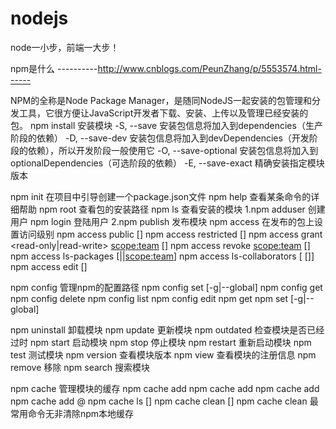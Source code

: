 # nodejs
node一小步，前端一大步！

npm是什么
----------http://www.cnblogs.com/PeunZhang/p/5553574.html------

NPM的全称是Node Package Manager，是随同NodeJS一起安装的包管理和分发工具，它很方便让JavaScript开发者下载、安装、上传以及管理已经安装的包。
npm install 安装模块
-S, --save 安装包信息将加入到dependencies（生产阶段的依赖）
-D, --save-dev 安装包信息将加入到devDependencies（开发阶段的依赖），所以开发阶段一般使用它
-O, --save-optional 安装包信息将加入到optionalDependencies（可选阶段的依赖）
-E, --save-exact 精确安装指定模块版本

npm init 在项目中引导创建一个package.json文件
npm help 查看某条命令的详细帮助 
npm root 查看包的安装路径
npm ls 查看安装的模块
1.npm adduser 创建用户
npm login   登陆用户
2.npm publish 发布模块
npm access 在发布的包上设置访问级别
    npm access public [<package>]
    npm access restricted [<package>]
    npm access grant <read-only|read-write> <scope:team> [<package>]
    npm access revoke <scope:team> [<package>]
    npm access ls-packages [<user>|<scope>|<scope:team>]
    npm access ls-collaborators [<package> [<user>]]
    npm access edit [<package>]

npm config 管理npm的配置路径
    npm config set <key> <value> [-g|--global]
    npm config get <key>
    npm config delete <key>
    npm config list
    npm config edit
    npm get <key>
    npm set <key> <value> [-g|--global]

npm uninstall 卸载模块 
npm update 更新模块
npm outdated 检查模块是否已经过时
npm start 启动模块
npm stop 停止模块
npm restart 重新启动模块
npm test 测试模块
npm version 查看模块版本
npm view 查看模块的注册信息
npm remove <name>移除
npm search 搜索模块

npm cache 管理模块的缓存
    npm cache add <tarball file>
    npm cache add <folder>
    npm cache add <tarball url>
    npm cache add <name>@<version>
    npm cache ls [<path>]
    npm cache clean [<path>]
    npm cache clean 最常用命令无非清除npm本地缓存
